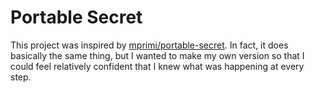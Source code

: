 # Portable Secret

This project was inspired by [mprimi/portable-secret](https://github.com/mprimi/portable-secret). In fact, it does basically the same thing, but I wanted to make my own version so that I could feel relatively confident that I knew what was happening at every step.
